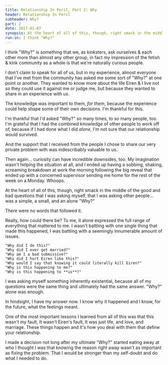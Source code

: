 ```yaml
---
title: Relationship In Peril, Part 2: Why
header: Relationship In Peril
subheader: Why?
part: 2
date: 2017-01-07
synopsis: At the heart of all of this, though, right smack in the middle of the good and bad questions that I was asking myself, that I was asking other people... was a simple, a small, and an alone "Why?"
run-in: I think "Why?"
---
```


I think "Why?" is something that we, as kinksters, ask ourselves & each other more than almost any other group, in fact my impression of the fetish & kink community as a whole is that we're naturally curious people.

I don't claim to speak for all of us, but in my experience, almost everyone that I've met from the community has asked me some sort of "Why?" at one point or another.  They wanted to know more about the life Eiren & I live not so they could use it against me or judge me, but because they wanted to share in an experience with us.

The knowledge was important to them, *for them*, because the experience could help shape some of their own decisions.  I'm thankful for this.

I'm thankful that I'd asked "Why?" so many times, to so many people, too.  I'm grateful that I had the combined knowledge of other people to work off of, because if I had done what I did *alone*, I'm not sure that our relationship would survived.

And the support that I received from the people I chose to share our very private problem with was indescribably valuable to us.

Then again... curiosity can have incredible downsides, too. My imagination wasn't helping the situation at all, and I ended up having a sobbing, shaking, screaming breakdown at work the morning following the big reveal that ended up with a concerned supervisor sending me home for the rest of the week on a Monday.  Whoops.

At the heart of all of this, though, right smack in the middle of the good and bad questions that I was asking myself, that I was asking other people... was a simple, a small, and an alone "Why?"

There were no words that followed it.

Really, how could there be?  To me, it alone expressed the full range of everything that mattered to me.  I wasn't battling with one single thing that made this happened, I was battling with a seemingly innumerable amount of issues.

    "Why did I do this?"
    "Why did I ever get married?"
    "Why am I a bad submissive?"
    "Why did I hurt Eiren like this?"
    "Why would I say that knowing it could literally kill Eiren?"
    "Why is this happening to me?"
    "Why is this happening to **us**?"

I was asking myself something inherently existential, because all of my questions were the same thing and ultimately had the same answer.  "Why?" alone was enough.

In hindsight, I have my answer now.  I know why it happened and I know, for the future, what the feelings meant.

One of the most important lessons I learned from all of this was that this wasn't my fault, It wasn't Eiren's fault, It was just life, and love, and marriage.  These things happen and it's how you deal with them that define your relationship.

I made a decision not long after my ultimate "Why?" started eating away at who I thought I was that knowing the reason right away wasn't as important as fixing the problem.  That I would be stronger than my self-doubt and do what I needed to do.
